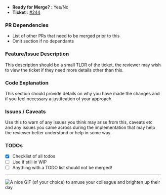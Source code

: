 - **Ready for Merge?** : Yes/No
- **Ticket** : [#244](https://app.activecollab.com/ticket/path)

### PR Dependencies

- List of other PRs that need to be merged prior to this
- Omit section if no dependants


### Feature/Issue Description

This description should be a small TLDR of the ticket, the reviewer may wish to view the ticket if they need more details other than this.

### Code Explanation

This section should provide details on why you have made the changes and if you feel necessary a justifcation of your approach. 

### Issues / Caveats

Use this to warn of any issues you think may arise from this, caveats etc and any issues you came across during the implementation that may help the reviewer better understand or help in some way. 

### TODOs

- [x] Checklist of all todos
- [ ] Use if still in WIP
- [ ] Anything with a TODO list should not be merged!

---

![A nice GIF (of your choice) to amuse your colleague and brighten up their day](https://media.giphy.com/media/d31wZLtbhmGOnH8Y/giphy.gif)